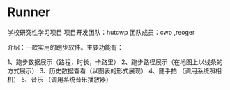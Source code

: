 # Runner
学校研究性学习项目
项目开发团队：hutcwp
团队成员：cwp ,reoger

介绍：一款实用的跑步软件。主要功能有：

1、跑步数据展示（路程，时长，卡路里）
2、跑步路径展示（在地图上以线条的方式展示）
3、历史数据查看（以图表的形式展现）
4、随手拍 （调用系统照相机）
5、音乐 （调用系统音乐播放器）
